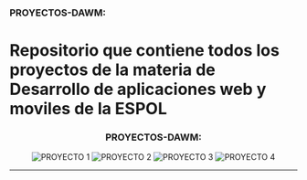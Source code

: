 ### PROYECTOS-DAWM:
# Repositorio que contiene todos los proyectos de la materia de Desarrollo de aplicaciones web y moviles de la ESPOL
<div align="center">
    
### PROYECTOS-DAWM:

<span>
  <img alt="PROYECTO 1" src="https://github.com/BurneoDanny/PROYECTOS-DAWM/tree/main/proyecto01"/>
  <img alt="PROYECTO 2" src="https://github.com/BurneoDanny/PROYECTOS-DAWM/tree/main/proyecto02"/>
  <img alt="PROYECTO 3" src="https://github.com/BurneoDanny/PROYECTOS-DAWM/tree/main/proyecto03"/>
  <img alt="PROYECTO 4" src="https://github.com/BurneoDanny/PROYECTOS-DAWM/tree/main/proyecto04"/>
  </span>
 
<hr>
